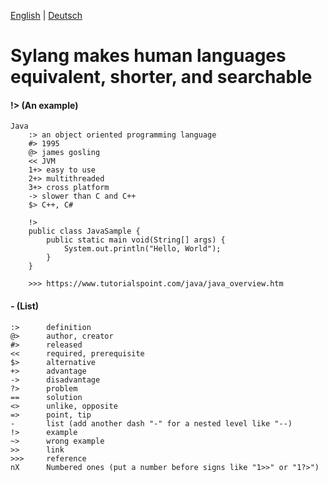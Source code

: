 [English](./README.md) | [Deutsch](./README-de.md)

# Sylang makes human languages equivalent, shorter, and searchable

#### !> (An example)
```
Java
	:> an object oriented programming language
	#> 1995
	@> james gosling
	<< JVM
	1+> easy to use
	2+> multithreaded
	3+> cross platform
	-> slower than C and C++
	$> C++, C#

	!>
	public class JavaSample {
		public static main void(String[] args) {
			System.out.println("Hello, World");
		}
	}
    
	>>> https://www.tutorialspoint.com/java/java_overview.htm
```

#### - (List)

```
:>		definition
@>		author, creator
#>		released
<<		required, prerequisite
$>		alternative
+>		advantage
->		disadvantage
?>		problem
==		solution
<>		unlike, opposite
=>		point, tip
-		list (add another dash "-" for a nested level like "--)
!>		example
~>		wrong example
>>		link
>>>		reference
nX		Numbered ones (put a number before signs like "1>>" or "1?>")
```